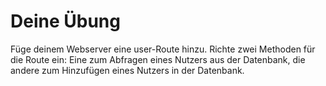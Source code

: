 # Deine Übung

Füge deinem Webserver eine user-Route hinzu. Richte zwei Methoden für die Route ein: Eine zum Abfragen eines Nutzers aus der Datenbank, die andere zum Hinzufügen eines Nutzers in der Datenbank.